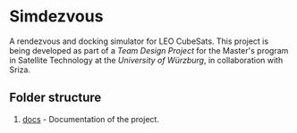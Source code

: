 # Simdezvous

A rendezvous and docking simulator for LEO CubeSats. This project is being developed as part of a *Team Design Project* for the Master's program in Satellite Technology at the *University of Würzburg*, in collaboration with Sriza.

## Folder structure

1. [docs](/docs/report.tex) - Documentation of the project.
